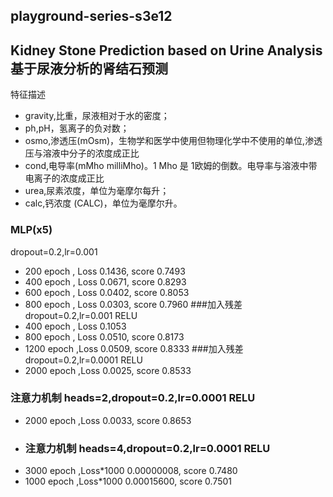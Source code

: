 ## playground-series-s3e12
## Kidney Stone Prediction based on Urine Analysis基于尿液分析的肾结石预测
特征描述
* gravity,比重，尿液相对于水的密度；
* ph,pH，氢离子的负对数；
* osmo,渗透压(mOsm)，生物学和医学中使用但物理化学中不使用的单位,渗透压与溶液中分子的浓度成正比
* cond,电导率(mMho milliMho)。1 Mho 是 1欧姆的倒数。电导率与溶液中带电离子的浓度成正比
* urea,尿素浓度，单位为毫摩尔每升；
* calc,钙浓度 (CALC)，单位为毫摩尔升。


### MLP(x5)
dropout=0.2,lr=0.001
* 200 epoch , Loss 0.1436, score 0.7493
* 400 epoch , Loss 0.0671, score 0.8293
* 600 epoch , Loss 0.0402, score 0.8053
* 800 epoch , Loss 0.0303, score 0.7960
###加入残差 dropout=0.2,lr=0.001 RELU
* 400 epoch , Loss 0.1053
* 800 epoch , Loss 0.0510, score 0.8173
* 1200 epoch ,Loss 0.0509, score 0.8333
###加入残差 dropout=0.2,lr=0.0001 RELU
* 2000 epoch ,Loss 0.0025, score 0.8533
### 注意力机制 heads=2,dropout=0.2,lr=0.0001 RELU
* 2000 epoch ,Loss 0.0033, score 0.8653
* ### 注意力机制 heads=4,dropout=0.2,lr=0.0001 RELU
* 3000 epoch ,Loss*1000 0.00000008, score 0.7480
* 1000 epoch ,Loss*1000 0.00015600, score 0.7501